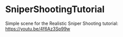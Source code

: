 # SniperShootingTutorial
Simple scene for the Realistic Sniper Shooting tutorial: https://youtu.be/4f6Az3Sp99w
